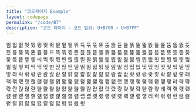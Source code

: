 ```yaml
---
title: "코드페이지 Example"
layout: codepage
permalink: "/code/B7"
description: "코드 페이지 - 코드 범위: U+B700 ~ U+B7FF"
---
```


<span class="character">뜀</span>
<span class="character">뜁</span>
<span class="character">뜂</span>
<span class="character">뜃</span>
<span class="character">뜄</span>
<span class="character">뜅</span>
<span class="character">뜆</span>
<span class="code tofu"></span>
<span class="character">뜈</span>
<span class="character">뜉</span>
<span class="character">뜊</span>
<span class="character">뜋</span>
<span class="character">뜌</span>
<span class="character">뜍</span>
<span class="character">뜎</span>
<span class="character">뜏</span>
<span class="character">뜐</span>
<span class="character">뜑</span>
<span class="character">뜒</span>
<span class="character">뜓</span>
<span class="character">뜔</span>
<span class="character">뜕</span>
<span class="character">뜖</span>
<span class="character">뜗</span>
<span class="character">뜘</span>
<span class="character">뜙</span>
<span class="character">뜚</span>
<span class="code tofu"></span>
<span class="character">뜜</span>
<span class="character">뜝</span>
<span class="character">뜞</span>
<span class="character">뜟</span>
<span class="character">뜠</span>
<span class="character">뜡</span>
<span class="character">뜢</span>
<span class="code tofu"></span>
<span class="character">뜤</span>
<span class="character">뜥</span>
<span class="character">뜦</span>
<span class="character">뜧</span>
<span class="character">뜨</span>
<span class="character">뜩</span>
<span class="character">뜪</span>
<span class="character">뜫</span>
<span class="character">뜬</span>
<span class="character">뜭</span>
<span class="character">뜮</span>
<span class="character">뜯</span>
<span class="character">뜰</span>
<span class="character">뜱</span>
<span class="character">뜲</span>
<span class="character">뜳</span>
<span class="character">뜴</span>
<span class="character">뜵</span>
<span class="character">뜶</span>
<span class="character">뜷</span>
<span class="character">뜸</span>
<span class="character">뜹</span>
<span class="character">뜺</span>
<span class="character">뜻</span>
<span class="character">뜼</span>
<span class="character">뜽</span>
<span class="character">뜾</span>
<span class="character">뜿</span>
<span class="character">띀</span>
<span class="character">띁</span>
<span class="character">띂</span>
<span class="character">띃</span>
<span class="character">띄</span>
<span class="character">띅</span>
<span class="character">띆</span>
<span class="character">띇</span>
<span class="character">띈</span>
<span class="character">띉</span>
<span class="character">띊</span>
<span class="character">띋</span>
<span class="character">띌</span>
<span class="character">띍</span>
<span class="character">띎</span>
<span class="character">띏</span>
<span class="character">띐</span>
<span class="character">띑</span>
<span class="character">띒</span>
<span class="character">띓</span>
<span class="character">띔</span>
<span class="character">띕</span>
<span class="character">띖</span>
<span class="character">띗</span>
<span class="character">띘</span>
<span class="character">띙</span>
<span class="character">띚</span>
<span class="character">띛</span>
<span class="character">띜</span>
<span class="character">띝</span>
<span class="character">띞</span>
<span class="character">띟</span>
<span class="character">띠</span>
<span class="character">띡</span>
<span class="character">띢</span>
<span class="character">띣</span>
<span class="character">띤</span>
<span class="character">띥</span>
<span class="character">띦</span>
<span class="character">띧</span>
<span class="character">띨</span>
<span class="character">띩</span>
<span class="character">띪</span>
<span class="character">띫</span>
<span class="character">띬</span>
<span class="character">띭</span>
<span class="character">띮</span>
<span class="character">띯</span>
<span class="character">띰</span>
<span class="character">띱</span>
<span class="character">띲</span>
<span class="character">띳</span>
<span class="character">띴</span>
<span class="character">띵</span>
<span class="character">띶</span>
<span class="character">띷</span>
<span class="character">띸</span>
<span class="character">띹</span>
<span class="character">띺</span>
<span class="character">띻</span>
<span class="character">라</span>
<span class="character">락</span>
<span class="character">띾</span>
<span class="character">띿</span>
<span class="character">란</span>
<span class="character">랁</span>
<span class="character">랂</span>
<span class="character">랃</span>
<span class="character">랄</span>
<span class="character">랅</span>
<span class="character">랆</span>
<span class="character">랇</span>
<span class="character">랈</span>
<span class="character">랉</span>
<span class="character">랊</span>
<span class="character">랋</span>
<span class="character">람</span>
<span class="character">랍</span>
<span class="character">랎</span>
<span class="character">랏</span>
<span class="character">랐</span>
<span class="character">랑</span>
<span class="character">랒</span>
<span class="character">랓</span>
<span class="character">랔</span>
<span class="character">랕</span>
<span class="character">랖</span>
<span class="character">랗</span>
<span class="character">래</span>
<span class="character">랙</span>
<span class="character">랚</span>
<span class="character">랛</span>
<span class="character">랜</span>
<span class="character">랝</span>
<span class="character">랞</span>
<span class="character">랟</span>
<span class="character">랠</span>
<span class="character">랡</span>
<span class="character">랢</span>
<span class="character">랣</span>
<span class="character">랤</span>
<span class="character">랥</span>
<span class="character">랦</span>
<span class="character">랧</span>
<span class="character">램</span>
<span class="character">랩</span>
<span class="character">랪</span>
<span class="character">랫</span>
<span class="character">랬</span>
<span class="character">랭</span>
<span class="character">랮</span>
<span class="character">랯</span>
<span class="character">랰</span>
<span class="character">랱</span>
<span class="character">랲</span>
<span class="character">랳</span>
<span class="character">랴</span>
<span class="character">략</span>
<span class="character">랶</span>
<span class="character">랷</span>
<span class="character">랸</span>
<span class="character">랹</span>
<span class="character">랺</span>
<span class="character">랻</span>
<span class="character">랼</span>
<span class="character">랽</span>
<span class="character">랾</span>
<span class="character">랿</span>
<span class="character">럀</span>
<span class="character">럁</span>
<span class="character">럂</span>
<span class="character">럃</span>
<span class="character">럄</span>
<span class="character">럅</span>
<span class="character">럆</span>
<span class="character">럇</span>
<span class="character">럈</span>
<span class="character">량</span>
<span class="character">럊</span>
<span class="character">럋</span>
<span class="character">럌</span>
<span class="character">럍</span>
<span class="character">럎</span>
<span class="character">럏</span>
<span class="character">럐</span>
<span class="character">럑</span>
<span class="character">럒</span>
<span class="character">럓</span>
<span class="character">럔</span>
<span class="character">럕</span>
<span class="character">럖</span>
<span class="character">럗</span>
<span class="character">럘</span>
<span class="character">럙</span>
<span class="character">럚</span>
<span class="character">럛</span>
<span class="character">럜</span>
<span class="character">럝</span>
<span class="character">럞</span>
<span class="character">럟</span>
<span class="character">럠</span>
<span class="character">럡</span>
<span class="character">럢</span>
<span class="character">럣</span>
<span class="character">럤</span>
<span class="character">럥</span>
<span class="character">럦</span>
<span class="character">럧</span>
<span class="character">럨</span>
<span class="character">럩</span>
<span class="character">럪</span>
<span class="character">럫</span>
<span class="character">러</span>
<span class="character">럭</span>
<span class="character">럮</span>
<span class="character">럯</span>
<span class="character">런</span>
<span class="character">럱</span>
<span class="character">럲</span>
<span class="character">럳</span>
<span class="character">럴</span>
<span class="character">럵</span>
<span class="character">럶</span>
<span class="character">럷</span>
<span class="character">럸</span>
<span class="character">럹</span>
<span class="character">럺</span>
<span class="character">럻</span>
<span class="character">럼</span>
<span class="character">럽</span>
<span class="character">럾</span>
<span class="character">럿</span>